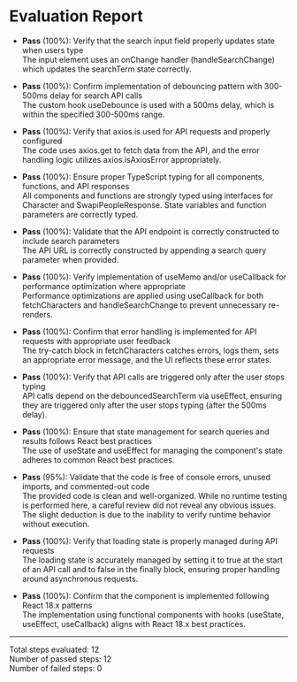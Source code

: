 # Evaluation Report

- **Pass** (100%): Verify that the search input field properly updates state when users type  
  The input element uses an onChange handler (handleSearchChange) which updates the searchTerm state correctly.

- **Pass** (100%): Confirm implementation of debouncing pattern with 300-500ms delay for search API calls  
  The custom hook useDebounce is used with a 500ms delay, which is within the specified 300-500ms range.

- **Pass** (100%): Verify that axios is used for API requests and properly configured  
  The code uses axios.get to fetch data from the API, and the error handling logic utilizes axios.isAxiosError appropriately.

- **Pass** (100%): Ensure proper TypeScript typing for all components, functions, and API responses  
  All components and functions are strongly typed using interfaces for Character and SwapiPeopleResponse. State variables and function parameters are correctly typed.

- **Pass** (100%): Validate that the API endpoint is correctly constructed to include search parameters  
  The API URL is correctly constructed by appending a search query parameter when provided.

- **Pass** (100%): Verify implementation of useMemo and/or useCallback for performance optimization where appropriate  
  Performance optimizations are applied using useCallback for both fetchCharacters and handleSearchChange to prevent unnecessary re-renders.

- **Pass** (100%): Confirm that error handling is implemented for API requests with appropriate user feedback  
  The try-catch block in fetchCharacters catches errors, logs them, sets an appropriate error message, and the UI reflects these error states.

- **Pass** (100%): Verify that API calls are triggered only after the user stops typing  
  API calls depend on the debouncedSearchTerm via useEffect, ensuring they are triggered only after the user stops typing (after the 500ms delay).

- **Pass** (100%): Ensure that state management for search queries and results follows React best practices  
  The use of useState and useEffect for managing the component's state adheres to common React best practices.

- **Pass** (95%): Validate that the code is free of console errors, unused imports, and commented-out code  
  The provided code is clean and well-organized. While no runtime testing is performed here, a careful review did not reveal any obvious issues. The slight deduction is due to the inability to verify runtime behavior without execution.

- **Pass** (100%): Verify that loading state is properly managed during API requests  
  The loading state is accurately managed by setting it to true at the start of an API call and to false in the finally block, ensuring proper handling around asynchronous requests.

- **Pass** (100%): Confirm that the component is implemented following React 18.x patterns  
  The implementation using functional components with hooks (useState, useEffect, useCallback) aligns with React 18.x best practices.

---

Total steps evaluated: 12  
Number of passed steps: 12  
Number of failed steps: 0